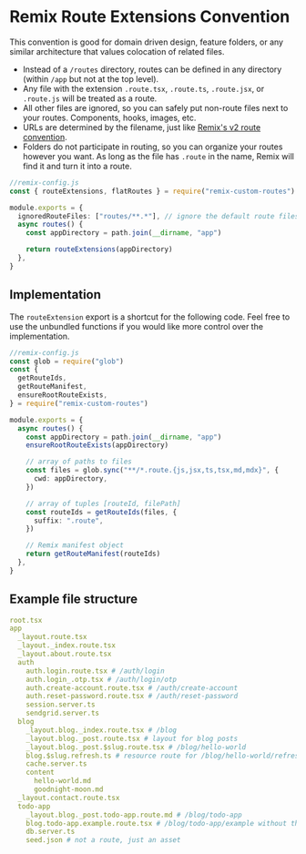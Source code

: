 # Remix Route Extensions Convention

This convention is good for domain driven design, feature folders, or any similar architecture that values colocation of related files.

- Instead of a `/routes` directory, routes can be defined in any directory (within `/app` but not at the top level).
- Any file with the extension `.route.tsx`, `.route.ts`, `.route.jsx`, or `.route.js` will be treated as a route.
- All other files are ignored, so you can safely put non-route files next to your routes. Components, hooks, images, etc.
- URLs are determined by the filename, just like [Remix's v2 route convention](https://remix.run/docs/en/main/file-conventions/route-files-v2).
- Folders do not participate in routing, so you can organize your routes however you want. As long as the file has `.route` in the name, Remix will find it and turn it into a route.

```ts
//remix-config.js
const { routeExtensions, flatRoutes } = require("remix-custom-routes")

module.exports = {
  ignoredRouteFiles: ["routes/**.*"], // ignore the default route files
  async routes() {
    const appDirectory = path.join(__dirname, "app")

    return routeExtensions(appDirectory)
  },
}
```

## Implementation

The `routeExtension` export is a shortcut for the following code. Feel free to use the unbundled functions if you would like more control over the implementation.

```ts
//remix-config.js
const glob = require("glob")
const {
  getRouteIds,
  getRouteManifest,
  ensureRootRouteExists,
} = require("remix-custom-routes")

module.exports = {
  async routes() {
    const appDirectory = path.join(__dirname, "app")
    ensureRootRouteExists(appDirectory)

    // array of paths to files
    const files = glob.sync("**/*.route.{js,jsx,ts,tsx,md,mdx}", {
      cwd: appDirectory,
    })

    // array of tuples [routeId, filePath]
    const routeIds = getRouteIds(files, {
      suffix: ".route",
    })

    // Remix manifest object
    return getRouteManifest(routeIds)
  },
}
```

## Example file structure

```yml
root.tsx
app
  _layout.route.tsx
  _layout._index.route.tsx
  _layout.about.route.tsx
  auth
    auth.login.route.tsx # /auth/login
    auth.login_.otp.tsx # /auth/login/otp
    auth.create-account.route.tsx # /auth/create-account
    auth.reset-password.route.tsx # /auth/reset-password
    session.server.ts
    sendgrid.server.ts
  blog
    _layout.blog._index.route.tsx # /blog
    _layout.blog._post.route.tsx # layout for blog posts
    _layout.blog._post.$slug.route.tsx # /blog/hello-world
    blog.$slug.refresh.ts # resource route for /blog/hello-world/refresh
    cache.server.ts
    content
      hello-world.md
      goodnight-moon.md
  _layout.contact.route.tsx
  todo-app
    _layout.blog._post.todo-app.route.md # /blog/todo-app
    blog.todo-app.example.route.tsx # /blog/todo-app/example without the website layout
    db.server.ts
    seed.json # not a route, just an asset
```
